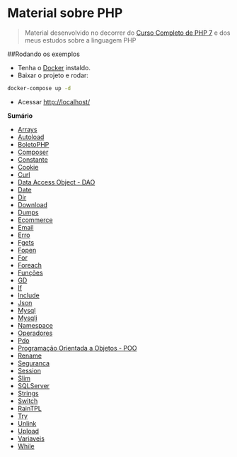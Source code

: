 # Material sobre PHP
>Material desenvolvido no decorrer do [Curso Completo de PHP 7](https://www.udemy.com/curso-completo-de-php-7/) e dos meus estudos sobre a linguagem PHP

##Rodando os exemplos
 - Tenha o [Docker](https://docs.docker.com/engine/installation/) instaldo.
 - Baixar o projeto e rodar:
```bash
docker-compose up -d
```
 - Acessar [http://localhost/](localhost)

**Sumário**
- [Arrays](./exemplos/arrays)
- [Autoload](./exemplos/autoload)
- [BoletoPHP](./exemplos/boletophp)
- [Composer](./exemplos/composer)
- [Constante](./exemplos/constante)
- [Cookie](./exemplos/cookie)
- [Curl](./exemplos/curl)
- [Data Access Object - DAO](./exemplos/dao)
- [Date](./exemplos/date)
- [Dir](./exemplos/dir)
- [Download](./exemplos/download)
- [Dumps](dumps)
- [Ecommerce](./exemplos/ecommerce)
- [Email](./exemplos/email)
- [Erro](./exemplos/erro)
- [Fgets](./exemplos/fgets)
- [Fopen](./exemplos/fopen)
- [For](./exemplos/for)
- [Foreach](./exemplos/foreach)
- [Funções](./exemplos/funcoes)
- [GD](./exemplos/gd)
- [If](./exemplos/if)
- [Include](./exemplos/include)
- [Json](./exemplos/json)
- [Mysql](./exemplos/mysql)
- [Mysqli](./exemplos/mysqli)
- [Namespace](./exemplos/namespace)
- [Operadores](./exemplos/operadores)
- [Pdo](./exemplos/pdo)
- [Programação Orientada a Objetos - POO](./exemplos/poo)
- [Rename](./exemplos/rename)
- [Seguranca](./exemplos/seguranca)
- [Session](./exemplos/session)
- [Slim](./exemplos/slim)
- [SQLServer](./exemplos/sqlserver)
- [Strings]()
- [Switch](./exemplos/switch)
- [RainTPL](./exemplos/tpl)
- [Try](./exemplos/try)
- [Unlink](./exemplos/unlink)
- [Upload](./exemplos/upload)
- [Variaveis](./exemplos/variaveis)
- [While](./exemplos/while)

